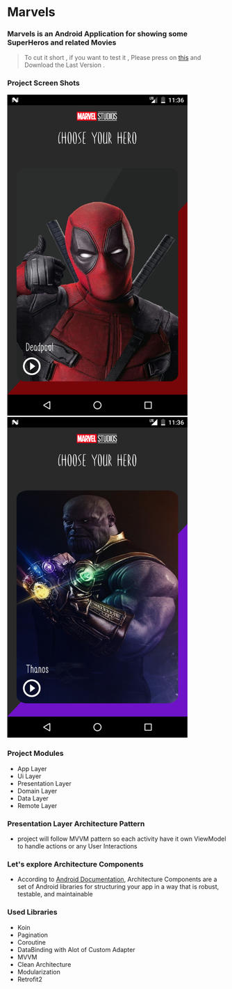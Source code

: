 # Marvels
###  Marvels is an Android Application for showing some SuperHeros and related Movies

> To cut it short , if you want to test it , Please press on [this](https://github.com/Devil2020/Marvel/releases) and Download the Last Version . 

### Project Screen Shots
<img   width="415" src=https://github.com/Devil2020/Marvel/blob/origin/images/im2.png> <img   width="415"  src=https://github.com/Devil2020/Marvel/blob/origin/images/im3.png>

### Project Modules
+ App Layer
+ Ui Layer
+ Presentation Layer
+ Domain Layer
+ Data Layer
+ Remote Layer

### Presentation Layer Architecture Pattern
+ project will follow MVVM pattern so each activity have it own ViewModel to handle actions or any User Interactions

### Let's explore Architecture Components
- According to [Android Documentation](https://developer.android.com/topic/libraries/architecture), Architecture Components are a set of Android libraries for structuring your app in a way that is robust, testable, and maintainable

### Used Libraries

- Koin
- Pagination
- Coroutine
- DataBinding with Alot of Custom Adapter
- MVVM
- Clean Architecture
- Modularization
- Retrofit2

